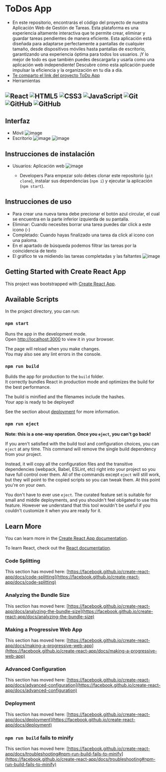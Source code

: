 # ToDos App
- En este repositorio, encontrarás el código del proyecto de nuestra Aplicación Web de Gestión de Tareas. Esta plataforma es una experiencia altamente interactiva que te permite crear, eliminar y guardar tareas pendientes de manera eficiente. Esta aplicación está diseñada para adaptarse perfectamente a pantallas de cualquier tamaño, desde dispositivos móviles hasta pantallas de escritorio, garantizando una experiencia óptima para todos los usuarios. ¡Y lo mejor de todo es que también puedes descargarla y usarla como una aplicación web independiente! Descubre cómo esta aplicación puede impulsar la eficiencia y la organización en tu día a día.
- [Te comparto el link del proyecto ToDo App](https://misael-gc.github.io/curso-react-intro/)
- Herramientas
  
 ![React](https://img.shields.io/badge/React-20232A?style=for-the-badge&logo=react&logoColor=61DAFB)
 ![HTML5](https://img.shields.io/badge/HTML5-E34F26?style=for-the-badge&logo=html5&logoColor=white)
 ![CSS3](https://img.shields.io/badge/CSS3-1572B6?style=for-the-badge&logo=css3&logoColor=white)
 ![JavaScript](https://img.shields.io/badge/JavaScript-323330?style=for-the-badge&logo=javascript&logoColor=F7DF1E)
 ![Git](https://img.shields.io/badge/GIT-E44C30?style=for-the-badge&logo=git&logoColor=white)
 ![GitHub](https://img.shields.io/badge/GitHub%20Pages-222222?style=for-the-badge&logo=GitHub%20Pages&logoColor=white)
 ![GitHub](https://img.shields.io/badge/GitHub-100000?style=for-the-badge&logo=github&logoColor=white)
- 

## Interfaz
- Móvil
 ![image](https://pbs.twimg.com/media/F-CgMBpaEAAk4rF?format=png&name=900x900)
- Escritorio
  ![image](https://pbs.twimg.com/media/F-CgQyPaAAAWnpR?format=jpg&name=large)
  ![image](https://pbs.twimg.com/media/F-CgO7Xa0AAmkfQ?format=jpg&name=large)
  
## Instrucciones de instalación
- Usuarios: Aplicación web
   ![image](https://twitter.com/MisaelG51069440/status/1720563725760114958/photo/1)

  - Developers
    Para empezar solo debes clonar este repositorio (`git clone`), instalar sus dependencias (`npm i`) y ejecutar la aplicación (`npm start`).
    
## Instrucciones de uso
- Para crear una nueva tarea debe precionar el botón azul circular, el cual se encuentra en la parte inferior izquierda de su pantalla.
- Eliminar: Cuando necesites borrar una tarea puedes dar click a este icono (-)
- Completado: Cuando hayas finalizado una tarea da click al icono con una paloma.
- En el apartado de búsqueda podemos filtrar las tareas por la coincidencia de texto
- El gráfico te va midiendo las tareas completadas y las faltantes 
  ![image](https://pbs.twimg.com/media/F-CuaKyaYAAXhtV?format=png&name=small)


## Getting Started with Create React App

This project was bootstrapped with [Create React App](https://github.com/facebook/create-react-app).

## Available Scripts

In the project directory, you can run:

### `npm start`

Runs the app in the development mode.\
Open [http://localhost:3000](http://localhost:3000) to view it in your browser.

The page will reload when you make changes.\
You may also see any lint errors in the console.

### `npm run build`

Builds the app for production to the `build` folder.\
It correctly bundles React in production mode and optimizes the build for the best performance.

The build is minified and the filenames include the hashes.\
Your app is ready to be deployed!

See the section about [deployment](https://facebook.github.io/create-react-app/docs/deployment) for more information.

### `npm run eject`

**Note: this is a one-way operation. Once you `eject`, you can't go back!**

If you aren't satisfied with the build tool and configuration choices, you can `eject` at any time. This command will remove the single build dependency from your project.

Instead, it will copy all the configuration files and the transitive dependencies (webpack, Babel, ESLint, etc) right into your project so you have full control over them. All of the commands except `eject` will still work, but they will point to the copied scripts so you can tweak them. At this point you're on your own.

You don't have to ever use `eject`. The curated feature set is suitable for small and middle deployments, and you shouldn't feel obligated to use this feature. However we understand that this tool wouldn't be useful if you couldn't customize it when you are ready for it.

## Learn More

You can learn more in the [Create React App documentation](https://facebook.github.io/create-react-app/docs/getting-started).

To learn React, check out the [React documentation](https://reactjs.org/).

### Code Splitting

This section has moved here: [https://facebook.github.io/create-react-app/docs/code-splitting](https://facebook.github.io/create-react-app/docs/code-splitting)

### Analyzing the Bundle Size

This section has moved here: [https://facebook.github.io/create-react-app/docs/analyzing-the-bundle-size](https://facebook.github.io/create-react-app/docs/analyzing-the-bundle-size)

### Making a Progressive Web App

This section has moved here: [https://facebook.github.io/create-react-app/docs/making-a-progressive-web-app](https://facebook.github.io/create-react-app/docs/making-a-progressive-web-app)

### Advanced Configuration

This section has moved here: [https://facebook.github.io/create-react-app/docs/advanced-configuration](https://facebook.github.io/create-react-app/docs/advanced-configuration)

### Deployment

This section has moved here: [https://facebook.github.io/create-react-app/docs/deployment](https://facebook.github.io/create-react-app/docs/deployment)

### `npm run build` fails to minify

This section has moved here: [https://facebook.github.io/create-react-app/docs/troubleshooting#npm-run-build-fails-to-minify](https://facebook.github.io/create-react-app/docs/troubleshooting#npm-run-build-fails-to-minify)
